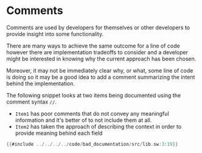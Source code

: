 # Comments

Comments are used by developers for themselves or other developers to provide insight into some functionality.

There are many ways to achieve the same outcome for a line of code however there are implementation tradeoffs to consider and a developer might be interested in knowing why the current approach has been chosen. 

Moreover, it may not be immediately clear why, or what, some line of code is doing so it may be a good idea to add a comment summarizing the intent behind the implementation.

The following snippet looks at two items being documented using the comment syntax `//`.

- `Item1` has poor comments that do not convey any meaningful information and it's better of to not include them at all.
- `Item2` has taken the approach of describing the context in order to provide meaning behind each field

```rust
{{#include ../../../../code/bad_documentation/src/lib.sw:3:19}}
```
